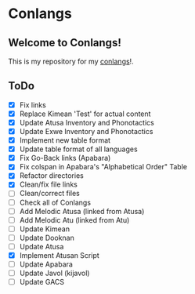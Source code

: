 # Conlangs

## Welcome to Conlangs!

This is my repository for my [conlangs](https://oil-limk.github.io/Conlangs)!.

## ToDo

  - [x] Fix links
  - [x] Replace Kimean 'Test' for actual content
  - [x] Update Atusa Inventory and Phonotactics
  - [x] Update Exwe Inventory and Phonotactics
  - [x] Implement new table format
  - [x] Update table format of all languages
  - [x] Fix Go-Back links (Apabara)
  - [x] Fix colspan in Apabara's "Alphabetical Order" Table
  - [x] Refactor directories
  - [x] Clean/fix file links
  - [ ] Clean/correct files
  - [ ] Check all of Conlangs
  - [ ] Add Melodic Atusa (linked from Atusa)
  - [ ] Add Melodic Atu (linked from Atu)
  - [ ] Update Kimean
  - [ ] Update Dooknan
  - [ ] Update Atusa
  - [x] Implement Atusan Script
  - [ ] Update Apabara
  - [ ] Update Javol (kijavol)
  - [ ] Update GACS
